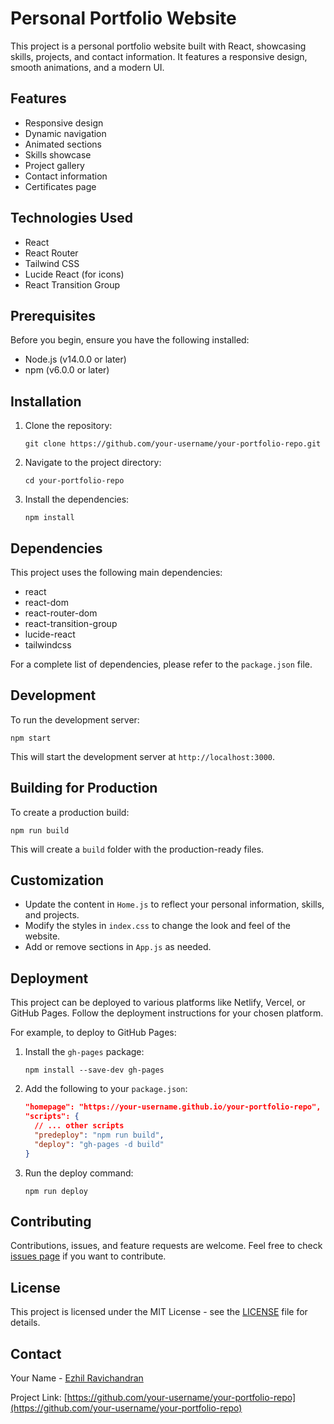 # Personal Portfolio Website

This project is a personal portfolio website built with React, showcasing skills, projects, and contact information. It features a responsive design, smooth animations, and a modern UI.

## Features

- Responsive design
- Dynamic navigation
- Animated sections
- Skills showcase
- Project gallery
- Contact information
- Certificates page

## Technologies Used

- React
- React Router
- Tailwind CSS
- Lucide React (for icons)
- React Transition Group

## Prerequisites

Before you begin, ensure you have the following installed:
- Node.js (v14.0.0 or later)
- npm (v6.0.0 or later)

## Installation

1. Clone the repository:
   ```
   git clone https://github.com/your-username/your-portfolio-repo.git
   ```

2. Navigate to the project directory:
   ```
   cd your-portfolio-repo
   ```

3. Install the dependencies:
   ```
   npm install
   ```

## Dependencies

This project uses the following main dependencies:

- react
- react-dom
- react-router-dom
- react-transition-group
- lucide-react
- tailwindcss

For a complete list of dependencies, please refer to the `package.json` file.

## Development

To run the development server:

```
npm start
```

This will start the development server at `http://localhost:3000`.

## Building for Production

To create a production build:

```
npm run build
```

This will create a `build` folder with the production-ready files.

## Customization

- Update the content in `Home.js` to reflect your personal information, skills, and projects.
- Modify the styles in `index.css` to change the look and feel of the website.
- Add or remove sections in `App.js` as needed.

## Deployment

This project can be deployed to various platforms like Netlify, Vercel, or GitHub Pages. Follow the deployment instructions for your chosen platform.

For example, to deploy to GitHub Pages:

1. Install the `gh-pages` package:
   ```
   npm install --save-dev gh-pages
   ```

2. Add the following to your `package.json`:
   ```json
   "homepage": "https://your-username.github.io/your-portfolio-repo",
   "scripts": {
     // ... other scripts
     "predeploy": "npm run build",
     "deploy": "gh-pages -d build"
   }
   ```

3. Run the deploy command:
   ```
   npm run deploy
   ```

## Contributing

Contributions, issues, and feature requests are welcome. Feel free to check [issues page](https://github.com/your-username/your-portfolio-repo/issues) if you want to contribute.

## License

This project is licensed under the MIT License - see the [LICENSE](LICENSE) file for details.

## Contact

Your Name - [Ezhil Ravichandran](mailto:ezhilrav@gmail.com)

Project Link: [https://github.com/your-username/your-portfolio-repo](https://github.com/your-username/your-portfolio-repo)
